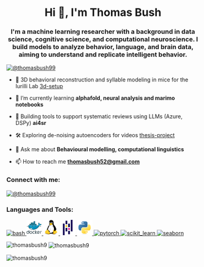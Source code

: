 <h1 align="center">Hi 👋, I'm Thomas Bush</h1>
<h3 align="center">I'm a machine learning researcher with a background in data science, cognitive science, and computational neuroscience. I build models to analyze behavior, language, and brain data, aiming to understand and replicate intelligent behavior.</h3>

<p align="left"> <a href="https://twitter.com/@thomasbush99" target="blank"><img src="https://img.shields.io/twitter/follow/@thomasbush99?logo=twitter&style=for-the-badge" alt="@thomasbush99" /></a> </p>

- 🐁 3D behavioral reconstruction and syllable modeling in mice for the Iurilli Lab [3d-setup](https://github.com/iurillilab/3d-setup)

- 🌱 I’m currently learning **alphafold, neural analysis and marimo notebooks**

- 📝 Building tools to support systematic reviews using LLMs (Azure, DSPy) **ai4sr**

- 🛠️ Exploring de-noising autoencoders for videos [thesis-project](https://github.com/Thomasbush9/thesis-project)

- 💬 Ask me about **Behavioural modelling, computational linguistics**

- 📫 How to reach me **thomasbush52@gmail.com**

<h3 align="left">Connect with me:</h3>
<p align="left">
<a href="https://twitter.com/@thomasbush99" target="blank"><img align="center" src="https://raw.githubusercontent.com/rahuldkjain/github-profile-readme-generator/master/src/images/icons/Social/twitter.svg" alt="@thomasbush99" height="30" width="40" /></a>
</p>

<h3 align="left">Languages and Tools:</h3>
<p align="left"> <a href="https://www.gnu.org/software/bash/" target="_blank" rel="noreferrer"> <img src="https://www.vectorlogo.zone/logos/gnu_bash/gnu_bash-icon.svg" alt="bash" width="40" height="40"/> </a> <a href="https://www.docker.com/" target="_blank" rel="noreferrer"> <img src="https://raw.githubusercontent.com/devicons/devicon/master/icons/docker/docker-original-wordmark.svg" alt="docker" width="40" height="40"/> </a> <a href="https://www.linux.org/" target="_blank" rel="noreferrer"> <img src="https://raw.githubusercontent.com/devicons/devicon/master/icons/linux/linux-original.svg" alt="linux" width="40" height="40"/> </a> <a href="https://pandas.pydata.org/" target="_blank" rel="noreferrer"> <img src="https://raw.githubusercontent.com/devicons/devicon/2ae2a900d2f041da66e950e4d48052658d850630/icons/pandas/pandas-original.svg" alt="pandas" width="40" height="40"/> </a> <a href="https://www.python.org" target="_blank" rel="noreferrer"> <img src="https://raw.githubusercontent.com/devicons/devicon/master/icons/python/python-original.svg" alt="python" width="40" height="40"/> </a> <a href="https://pytorch.org/" target="_blank" rel="noreferrer"> <img src="https://www.vectorlogo.zone/logos/pytorch/pytorch-icon.svg" alt="pytorch" width="40" height="40"/> </a> <a href="https://scikit-learn.org/" target="_blank" rel="noreferrer"> <img src="https://upload.wikimedia.org/wikipedia/commons/0/05/Scikit_learn_logo_small.svg" alt="scikit_learn" width="40" height="40"/> </a> <a href="https://seaborn.pydata.org/" target="_blank" rel="noreferrer"> <img src="https://seaborn.pydata.org/_images/logo-mark-lightbg.svg" alt="seaborn" width="40" height="40"/> </a> </p>

<p><img align="left" src="https://github-readme-stats.vercel.app/api/top-langs?username=thomasbush9&show_icons=true&theme=tokyonight&title_color=ffffff&text_color=ffffff&locale=en&layout=compact" alt="thomasbush9" /></p>

<p>&nbsp;<img align="center" src="https://github-readme-stats.vercel.app/api?username=thomasbush9&show_icons=true&theme=tokyonight&title_color=ffffff&text_color=ffffff&bg_color=004d65&locale=en" alt="thomasbush9" /></p>

<p><img align="center" src="https://github-readme-streak-stats.herokuapp.com/?user=thomasbush9&" alt="thomasbush9" /></p>

